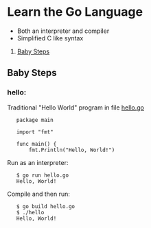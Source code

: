 # Learn the Go Language
* Both an interpreter and compiler
* Simplified C like syntax
1. [Baby Steps](#baby-steps) 

## Baby Steps
### hello:
Traditional "Hello World" program in file [hello.go](hello.go)
```
   package main
   
   import "fmt"
   
   func main() {
       fmt.Println("Hello, World!")
  ```
Run as an interpreter:
```
   $ go run hello.go                     
   Hello, World!
```
Compile and then run:
```
   $ go build hello.go
   $ ./hello
   Hello, World!
```

